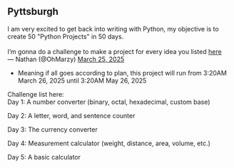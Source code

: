 ## Pyttsburgh

I am very excited to get back into writing with Python, my objective is to create 50 "Python Projects" in 50 days. <br /> <br />
I’m gonna do a challenge to make a project for every idea you listed [here](https://t.co/pSrBtWFkg5)  
— Nathan (@OhMarzy) [March 25, 2025](https://twitter.com/OhMarzy/status/1904436825973719495?ref_src=twsrc%5Etfw) <br />

- Meaning if all goes according to plan, this project will run from 3:20AM March 26, 2025 until 3:20AM May 26, 2025 <br />

Challenge list here: <br />
Day 1: A number converter (binary, octal, hexadecimal, custom base)

Day 2: A letter, word, and sentence counter

Day 3: The currency converter

Day 4: Measurement calculator (weight, distance, area, volume, etc.)

Day 5: A basic calculator
